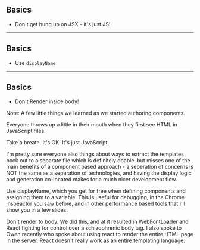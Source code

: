 ## Basics
- Don't get hung up on JSX - it's just JS!

---

## Basics
- Use `displayName`

---

## Basics
- Don't Render inside body!


Note:
A few little things we learned as we started authoring components.

Everyone throws up a little in their mouth when they first see HTML in JavaScript files. 

Take a breath. It's OK. It's just JavaScript. 

I'm pretty sure everyone also things about ways to extract the templates back out to a separate file which is definitely doable, but misses one of the main benefits of a component based approach - a seperation of concerns is NOT the same as a separation of technologies, and having the display logic and generation co-located makes for a much nicer development flow.

Use displayName, which you get for free when defining components and assigning them to a variable. This is useful for debugging, in the Chrome inspeactor you saw before, and in other performance based tools that I'll show you in a few slides.

Don't render to body. We did this, and at it resulted in WebFontLoader and React fighting for control over a schizophrenic body tag. I also spoke to Owen recently who spoke about using react to render the entire HTML page in the server. React doesn't really work as an entire templating language.

